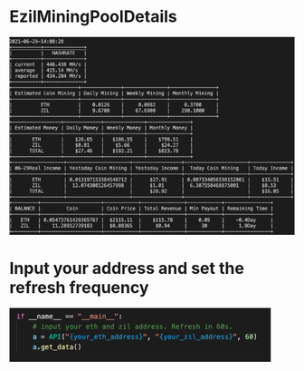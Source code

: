 # EzilMiningPoolDetails
![image](https://github.com/BobChuang/EzilMiningPoolDetails/blob/main/images/details.png?raw=true)
# Input your address and set the refresh frequency
![image](https://github.com/BobChuang/EzilMiningPoolDetails/blob/main/images/input.png?raw=true)